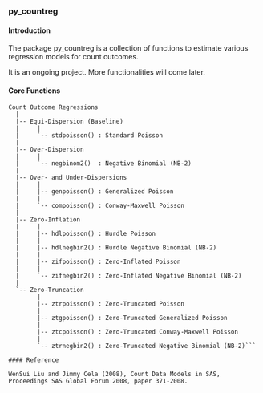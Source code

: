 ### py_countreg

#### Introduction

The package py\_countreg is a collection of functions to estimate various regression models for count outcomes.

It is an ongoing project. More functionalities will come later.

#### Core Functions

```
Count Outcome Regressions
  |
  |-- Equi-Dispersion (Baseline)
  |     |
  |     `-- stdpoisson() : Standard Poisson
  |
  |-- Over-Dispersion
  |     |
  |     `-- negbinom2()  : Negative Binomial (NB-2)
  |
  |-- Over- and Under-Dispersions
  |     |
  |     |-- genpoisson() : Generalized Poisson
  |     |
  |     `-- compoisson() : Conway-Maxwell Poisson
  |
  |-- Zero-Inflation
  |     |
  |     |-- hdlpoisson() : Hurdle Poisson
  |     |
  |     |-- hdlnegbin2() : Hurdle Negative Binomial (NB-2)
  |     |
  |     |-- zifpoisson() : Zero-Inflated Poisson
  |     |
  |     `-- zifnegbin2() : Zero-Inflated Negative Binomial (NB-2)
  |
  `-- Zero-Truncation
        |
        |-- ztrpoisson() : Zero-Truncated Poisson
        |
        |-- ztgpoisson() : Zero-Truncated Generalized Poisson
        |
        |-- ztcpoisson() : Zero-Truncated Conway-Maxwell Poisson
        |
        `-- ztrnegbin2() : Zero-Truncated Negative Binomial (NB-2)```

#### Reference

WenSui Liu and Jimmy Cela (2008), Count Data Models in SAS, Proceedings SAS Global Forum 2008, paper 371-2008.

